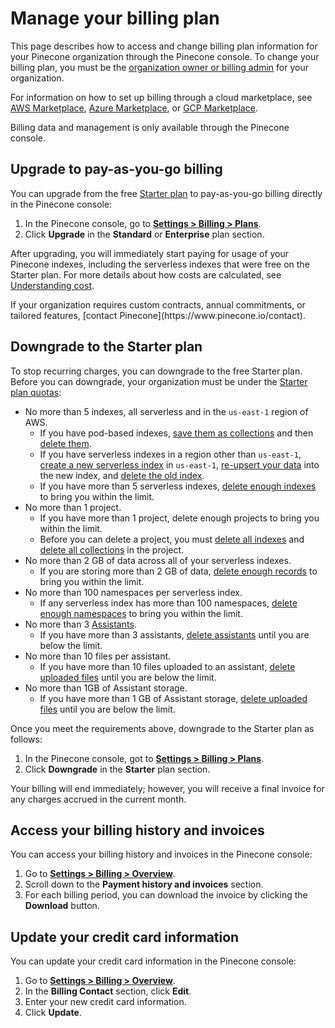 # Manage your billing plan

This page describes how to access and change billing plan information for your Pinecone organization through the Pinecone console. To change your billing plan, you must be the [organization owner or billing admin](/guides/assistant/admin/organizations-overview#organization-owners) for your organization.

For information on how to set up billing through a cloud marketplace, see [AWS Marketplace](/guides/assistant/admin/set-up-billing-through-aws-marketplace), [Azure Marketplace](/guides/assistant/admin/set-up-billing-through-azure-marketplace.mdx), or [GCP Marketplace](/guides/assistant/admin/set-up-billing-through-gcp-marketplace).

<Note>
  Billing data and management is only available through the Pinecone console.
</Note>

## Upgrade to pay-as-you-go billing

You can upgrade from the free [Starter plan](https://www.pinecone.io/pricing/) to pay-as-you-go billing directly in the Pinecone console:

1. In the Pinecone console, go to [**Settings > Billing > Plans**](https://app.pinecone.io/organizations/-/settings/billing/plans).
2. Click **Upgrade** in the **Standard** or **Enterprise** plan section.

After upgrading, you will immediately start paying for usage of your Pinecone indexes, including the serverless indexes that were free on the Starter plan. For more details about how costs are calculated, see [Understanding cost](/guides/manage-cost/understanding-cost).

<Tip>
  If your organization requires custom contracts, annual commitments, or tailored features, [contact Pinecone](https://www.pinecone.io/contact).
</Tip>

## Downgrade to the Starter plan

To stop recurring charges, you can downgrade to the free Starter plan. Before you can downgrade, your organization must be under the [Starter plan quotas](/reference/api/database-limits):

* No more than 5 indexes, all serverless and in the `us-east-1` region of AWS.
  * If you have pod-based indexes, [save them as collections](/guides/manage-data/back-up-an-index#create-a-backup-using-a-collection) and then [delete them](/guides/manage-data/manage-indexes#delete-an-index).
  * If you have serverless indexes in a region other than `us-east-1`, [create a new serverless index](/guides/index-data/create-an-index#create-a-serverless-index) in `us-east-1`, [re-upsert your data](/guides/index-data/upsert-data) into the new index, and [delete the old index](/guides/manage-data/manage-indexes#delete-an-index).
  * If you have more than 5 serverless indexes, [delete enough indexes](/guides/manage-data/manage-indexes#delete-an-index) to bring you within the limit.
* No more than 1 project.
  * If you have more than 1 project, delete enough projects to bring you within the limit.
  * Before you can delete a project, you must [delete all indexes](/guides/manage-data/manage-indexes#delete-an-index) and [delete all collections](/guides/manage-data/back-up-an-index#delete-a-collection) in the project.
* No more than 2 GB of data across all of your serverless indexes.
  * If you are storing more than 2 GB of data, [delete enough records](/guides/manage-data/delete-data) to bring you within the limit.
* No more than 100 namespaces per serverless index.
  * If any serverless index has more than 100 namespaces, [delete enough namespaces](/guides/manage-data/delete-data#delete-all-records-from-a-namespace) to bring you within the limit.
* No more than 3 [Assistants](/guides/assistant/overview).
  * If you have more than 3 assistants, [delete assistants](/guides/assistant/manage-assistants#delete-an-assistant) until you are below the limit.
* No more than 10 files per assistant.
  * If you have more than 10 files uploaded to an assistant, [delete uploaded files](/guides/assistant/manage-files#delete-a-file) until you are below the limit.
* No more than 1GB of Assistant storage.
  * If you have more than 1 GB of Assistant storage, [delete uploaded files](https://docs.pinecone.io/guides/assistant/manage-files#delete-a-file) until you are below the limit.

Once you meet the requirements above, downgrade to the Starter plan as follows:

1. In the Pinecone console, got to [**Settings > Billing > Plans**](https://app.pinecone.io/organizations/-/settings/billing/plans).
2. Click **Downgrade** in the **Starter** plan section.

Your billing will end immediately; however, you will receive a final invoice for any charges accrued in the current month.

## Access your billing history and invoices

You can access your billing history and invoices in the Pinecone console:

1. Go to [**Settings > Billing > Overview**](https://app.pinecone.io/organizations/-/settings/billing).
2. Scroll down to the **Payment history and invoices** section.
3. For each billing period, you can download the invoice by clicking the **Download** button.

## Update your credit card information

You can update your credit card information in the Pinecone console:

1. Go to [**Settings > Billing > Overview**](https://app.pinecone.io/organizations/-/settings/billing).
2. In the **Billing Contact** section, click **Edit**.
3. Enter your new credit card information.
4. Click **Update**.
